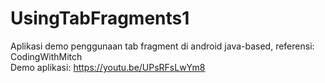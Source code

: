 # UsingTabFragments1

Aplikasi demo penggunaan tab fragment di android java-based, referensi: CodingWithMitch
<br>Demo aplikasi: https://youtu.be/UPsRFsLwYm8
